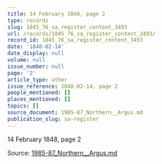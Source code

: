 ```yaml
---
title: 14 February 1848, page 2
type: records
slug: 1845_76_sa_register_content_3493
url: /records/1845_76_sa_register_content_3493/
record_id: 1845_76_sa_register_content_3493
date: '1848-02-14'
date_display: null
volume: null
issue_number: null
page: '2'
article_type: other
issue_reference: 1848-02-14, page 2
people_mentioned: []
places_mentioned: []
topics: []
source_document: 1985-87_Northern__Argus.md
publication_slug: sa-register
---
```


14 February 1848, page 2

Source: [1985-87_Northern__Argus.md](/downloads/markdown/1985-87_Northern__Argus.md)
